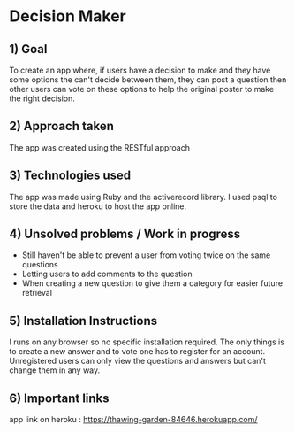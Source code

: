 # Decision Maker

## 1) Goal
To create an app where, if users have a decision to make and they have some options the can't decide between them, they can post a question then other users can vote on these options to help the original poster to make the right decision.

## 2) Approach taken
The app was created using the RESTful approach

## 3) Technologies used
The app was made using Ruby and the activerecord library. I used psql to store the data and heroku to host the app online.

## 4) Unsolved problems / Work in progress
- Still haven't be able to prevent a user from voting twice on the same questions
- Letting users to add comments to the question
- When creating a new question to give them a category for easier future retrieval

## 5) Installation Instructions
I runs on any browser so no specific installation required. The only things is to create a new answer and to vote one has to register for an account. Unregistered users can only view the questions and answers but can't change them in any way.

## 6) Important links
app link on heroku : https://thawing-garden-84646.herokuapp.com/
